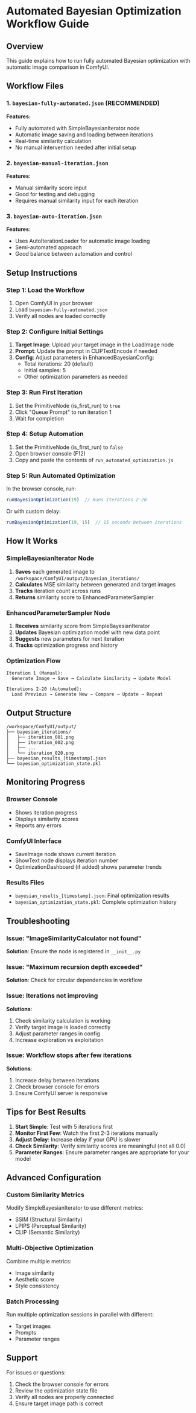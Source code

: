 # Automated Bayesian Optimization Workflow Guide

## Overview
This guide explains how to run fully automated Bayesian optimization with automatic image comparison in ComfyUI.

## Workflow Files

### 1. `bayesian-fully-automated.json` (RECOMMENDED)
**Features:**
- Fully automated with SimpleBayesianIterator node
- Automatic image saving and loading between iterations
- Real-time similarity calculation
- No manual intervention needed after initial setup

### 2. `bayesian-manual-iteration.json`
**Features:**
- Manual similarity score input
- Good for testing and debugging
- Requires manual similarity input for each iteration

### 3. `bayesian-auto-iteration.json`
**Features:**
- Uses AutoIterationLoader for automatic image loading
- Semi-automated approach
- Good balance between automation and control

## Setup Instructions

### Step 1: Load the Workflow
1. Open ComfyUI in your browser
2. Load `bayesian-fully-automated.json`
3. Verify all nodes are loaded correctly

### Step 2: Configure Initial Settings
1. **Target Image**: Upload your target image in the LoadImage node
2. **Prompt**: Update the prompt in CLIPTextEncode if needed
3. **Config**: Adjust parameters in EnhancedBayesianConfig:
   - Total iterations: 20 (default)
   - Initial samples: 5
   - Other optimization parameters as needed

### Step 3: Run First Iteration
1. Set the PrimitiveNode (is_first_run) to `true`
2. Click "Queue Prompt" to run iteration 1
3. Wait for completion

### Step 4: Setup Automation
1. Set the PrimitiveNode (is_first_run) to `false`
2. Open browser console (F12)
3. Copy and paste the contents of `run_automated_optimization.js`

### Step 5: Run Automated Optimization
In the browser console, run:
```javascript
runBayesianOptimization(19)  // Runs iterations 2-20
```

Or with custom delay:
```javascript
runBayesianOptimization(19, 15)  // 15 seconds between iterations
```

## How It Works

### SimpleBayesianIterator Node
1. **Saves** each generated image to `/workspace/ComfyUI/output/bayesian_iterations/`
2. **Calculates** MSE similarity between generated and target images
3. **Tracks** iteration count across runs
4. **Returns** similarity score to EnhancedParameterSampler

### EnhancedParameterSampler Node
1. **Receives** similarity score from SimpleBayesianIterator
2. **Updates** Bayesian optimization model with new data point
3. **Suggests** new parameters for next iteration
4. **Tracks** optimization progress and history

### Optimization Flow
```
Iteration 1 (Manual):
  Generate Image → Save → Calculate Similarity → Update Model

Iterations 2-20 (Automated):
  Load Previous → Generate New → Compare → Update → Repeat
```

## Output Structure
```
/workspace/ComfyUI/output/
├── bayesian_iterations/
│   ├── iteration_001.png
│   ├── iteration_002.png
│   ├── ...
│   └── iteration_020.png
├── bayesian_results_[timestamp].json
└── bayesian_optimization_state.pkl
```

## Monitoring Progress

### Browser Console
- Shows iteration progress
- Displays similarity scores
- Reports any errors

### ComfyUI Interface
- SaveImage node shows current iteration
- ShowText node displays iteration number
- OptimizationDashboard (if added) shows parameter trends

### Results Files
- `bayesian_results_[timestamp].json`: Final optimization results
- `bayesian_optimization_state.pkl`: Complete optimization history

## Troubleshooting

### Issue: "ImageSimilarityCalculator not found"
**Solution**: Ensure the node is registered in `__init__.py`

### Issue: "Maximum recursion depth exceeded"
**Solution**: Check for circular dependencies in workflow

### Issue: Iterations not improving
**Solutions**:
1. Check similarity calculation is working
2. Verify target image is loaded correctly
3. Adjust parameter ranges in config
4. Increase exploration vs exploitation

### Issue: Workflow stops after few iterations
**Solutions**:
1. Increase delay between iterations
2. Check browser console for errors
3. Ensure ComfyUI server is responsive

## Tips for Best Results

1. **Start Simple**: Test with 5 iterations first
2. **Monitor First Few**: Watch the first 2-3 iterations manually
3. **Adjust Delay**: Increase delay if your GPU is slower
4. **Check Similarity**: Verify similarity scores are meaningful (not all 0.0)
5. **Parameter Ranges**: Ensure parameter ranges are appropriate for your model

## Advanced Configuration

### Custom Similarity Metrics
Modify SimpleBayesianIterator to use different metrics:
- SSIM (Structural Similarity)
- LPIPS (Perceptual Similarity)
- CLIP (Semantic Similarity)

### Multi-Objective Optimization
Combine multiple metrics:
- Image similarity
- Aesthetic score
- Style consistency

### Batch Processing
Run multiple optimization sessions in parallel with different:
- Target images
- Prompts
- Parameter ranges

## Support

For issues or questions:
1. Check the browser console for errors
2. Review the optimization state file
3. Verify all nodes are properly connected
4. Ensure target image path is correct
